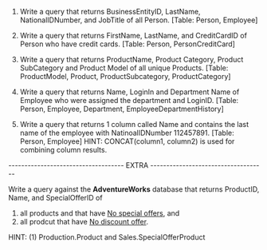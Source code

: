 1. Write a query that returns BusinessEntityID, LastName, NationalIDNumber, and JobTitle of all Person. 
[Table: Person, Employee]

2. Write a query that returns FirstName, LastName, and CreditCardID of Person who have credit cards. 
[Table: Person, PersonCreditCard]

3. Write a query that returns ProductName, Product Category, Product SubCategory and Product Model of all unique Products.
[Table: ProductModel, Product, ProductSubcategory, ProductCategory]

4. Write a query that returns Name, LoginIn and Department Name of Employee who were assigned the department and LoginID.
[Table: Person, Employee, Department, EmployeeDepartmentHistory]

5. Write a query that returns 1 column called Name and contains the last name of the employee with NatinoalIDNumber 112457891.
[Table: Person, Employee]
HINT: CONCAT(column1, column2) is used for combining column results. 

------------------------------------ EXTRA ------------------------------------

Write a query against the **AdventureWorks** database that returns ProductID, Name, and SpecialOfferID of
1. all products and that have <ins>No special offers</ins>, and
2. all prodcut that have <ins>No discount offer</ins>.

HINT: (1) Production.Product and Sales.SpecialOfferProduct
